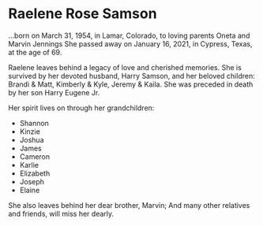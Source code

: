 # Raelene Rose Samson

...born on March 31, 1954, in Lamar, Colorado, to loving parents Oneta and Marvin Jennings
She passed away on January 16, 2021, in Cypress, Texas, at the age of 69.

Raelene leaves behind a legacy of love and cherished memories.
She is survived by her devoted husband, Harry Samson, and her beloved children: Brandi & Matt, Kimberly & Kyle, Jeremy & Kaila.
She was preceded in death by her son Harry Eugene Jr.

Her spirit lives on through her grandchildren: 
* Shannon
* Kinzie
* Joshua
* James
* Cameron
* Karlie
* Elizabeth
* Joseph
* Elaine

She also leaves behind her dear brother, Marvin;
And many other relatives and friends, will miss her dearly.
